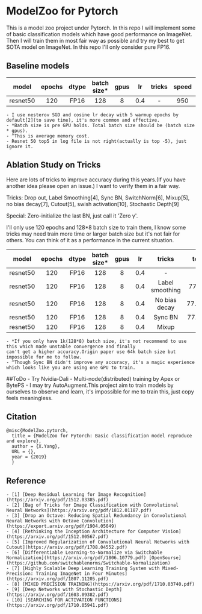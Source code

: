 # ModelZoo for Pytorch

This is a model zoo project under Pytorch. In this repo I will implement some of basic classification 
models which have good performance on ImageNet. Then I will train them in most fair way as possible and
try my best to get SOTA model on ImageNet. In this repo I'll only consider pure FP16.

## Baseline models

|model | epochs| dtype |batch size*|gpus  | lr  |  tricks|speed|memory cost(MiB)^|top1/top5|proposed top1|
|:----:|:-----:|:-----:|:---------:|:----:|:---:|:------:|:---:|:--------------:|:-------:|:-----------:|
|resnet50|120  |FP16   |128        |  8   |0.4  | -      | 950 |   7700         |77.35/-  |77.15(FP32)  |

    - I use nesterov SGD and cosine lr decay with 5 warmup epochs by default[2](to save time), it's more common and effective.
    - *Batch size is pre GPU holds. Total batch size should be (batch size * gpus).
    - ^This is average memory cost.
    - Resnet 50 top5 in log file is not right(actually is top -5), just ignore it.

## Ablation Study on Tricks
Here are lots of tricks to improve accuracy during this years.(If you have another idea please open an issue.)
I want to verify them in a fair way.


Tricks: Drop out, Label Smoothing[4], Sync BN, SwitchNorm[6], Mixup[5], no bias decay[7], Cutout[5], 
swish activation[10], Stochastic Depth[9]

Special: Zero-initialize the last BN, just call it 'Zero γ'.

I'll only use 120 epochs and 128*8 batch size to train them,
I know some tricks may need train more time or larger batch size but it's not fair for others.
You can think of it as a performance in the current situation.

|model | epochs| dtype |batch size*|gpus  | lr  |  tricks|top1/top5  |improve |
|:----:|:-----:|:-----:|:---------:|:----:|:---:|:------:|:---------:|:------:|
|resnet50|120  |FP16   |128        | 8    |0.4  | -      |77.35/-    |baseline|
|resnet50|120  |FP16   |128        | 8    |0.4  |Label smoothing|77.78/93.80 |+0.43 |
|resnet50|120  |FP16   |128        | 8    |0.4  |No bias decay  |77.28/93.61*|-0.07 |
|resnet50|120  |FP16   |128        | 8    |0.4  |Sync BN        |77.31/93.49^|-0.04 |
|resnet50|120  |FP16   |128        | 8    |0.4  |Mixup          | | |

    - *If you only have 1k(128*8) batch size, it's not recommend to use this which made unstable convergence and finally 
    can't get a higher accuracy.Origin paper use 64k batch size but impossible for me to follow.
    - ^Though Sync BN didn't improve any accuracy, it's a magic experience which looks like you are using one GPU to train.
      


##ToDo
    - Try Nvidia-Dali
    - Multi-node(distributed) training by Apex or BytePS
    - I may try AutoAugment.This project aim to train models by ourselves to observe and learn,
     it's impossible for me to train this, just copy feels meaningless.
## Citation
```
@misc{ModelZoo.pytorch,
  title = {ModelZoo for Pytorch: Basic classification model reproduce and explore},
  author = {X.Yang},
  URL = {},
  year = {2019} 
  }
```
## Reference
    - [1] [Deep Residual Learning for Image Recognition](https://arxiv.org/pdf/1512.03385.pdf)
    - [2] [Bag of Tricks for Image Classification with Convolutional Neural Networks](https://arxiv.org/pdf/1812.01187.pdf)
    - [3] [Drop an Octave: Reducing Spatial Redundancy in Convolutional Neural Networks with Octave Convolution](https://export.arxiv.org/pdf/1904.05049)
    - [4] [Rethinking the Inception Architecture for Computer Vision](https://arxiv.org/pdf/1512.00567.pdf)
    - [5] [Improved Regularization of Convolutional Neural Networks with Cutout](https://arxiv.org/pdf/1708.04552.pdf)
    - [6] [Differentiable Learning-to-Normalize via Switchable Normalization](https://arxiv.org/pdf/1806.10779.pdf) [OpenSourse](https://github.com/switchablenorms/Switchable-Normalization)
    - [7] [Highly Scalable Deep Learning Training System with Mixed-Precision: Training ImageNet in Four Minutes](https://arxiv.org/pdf/1807.11205.pdf)
    - [8] [MIXED PRECISION TRAINING](https://arxiv.org/pdf/1710.03740.pdf)
    - [9] [Deep Networks with Stochastic Depth](https://arxiv.org/pdf/1603.09382.pdf)
    - [10] [SEARCHING FOR ACTIVATION FUNCTIONS](https://arxiv.org/pdf/1710.05941.pdf)
    